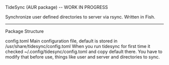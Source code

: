 TideSync (AUR package)  --  WORK IN PROGRESS

Synchronize user defined directories to server via rsync.
Written in Fish.

--------------------------------------------------------------------------------
Package Structure

config.toml
    Main configuration file, default is stored in /usr/share/tidesync/config.toml
    When you run tidesync for first time it checked ~/.config/tidesync/config.toml
    and copy default there.
    You have to modify that before use, things like user and server and directories to sync.

